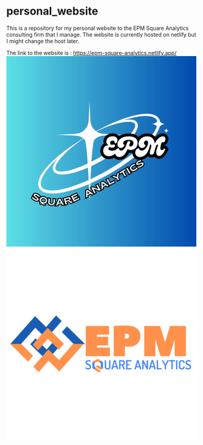 # personal_website
This is a repository for my personal website to the EPM Square Analytics consulting firm that I manage. The website is currently hosted on netlify but I might change the host later.

The link to the website is : https://epm-square-analytics.netlify.app/
![](images/logoM.jpg)![](images/logoM2.png)